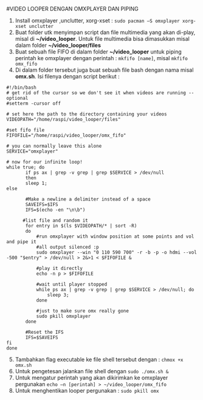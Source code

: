 #VIDEO LOOPER DENGAN OMXPLAYER DAN PIPING
1.	Install omxplayer ,unclutter, xorg-xset : `sudo pacman –S omxplayer xorg-xset unclutter`
2.	Buat folder utk menyimpan script dan file multimedia yang akan di-play, misal di **~/video_looper**. Untuk file multimedia bisa dimasukkan misal dalam folder **~/video_looper/files**
3.	Buat sebuah file FIFO di dalam folder **~/video_looper** untuk piping perintah ke omxplayer dengan perintah : `mkfifo [name]`, misal `mkfifo omx_fifo`
4.	Di dalam folder tersebut juga buat sebuah file bash dengan nama misal **omx.sh**. Isi filenya dengan script berikut :
 ```
 #!/bin/bash
 # get rid of the cursor so we don't see it when videos are running -- optional
 #setterm -cursor off

 # set here the path to the directory containing your videos
 VIDEOPATH="/home/raspi/video_looper/files" 

 #set fifo file
 FIFOFILE="/home/raspi/video_looper/omx_fifo"

 # you can normally leave this alone
 SERVICE="omxplayer"

 # now for our infinite loop!
 while true; do
        if ps ax | grep -v grep | grep $SERVICE > /dev/null
        then
        sleep 1;
 else

        #Make a newline a delimiter instead of a space
		SAVEIFS=$IFS
		IFS=$(echo -en "\n\b")

	   #list file and random it
        for entry in $(ls $VIDEOPATH/* | sort -R)
        do
			#run omxplayer with window position at some points and vol and pipe it
			#all output silenced :p
			sudo omxplayer --win "0 110 590 700" -r -b -p -o hdmi --vol -500 "$entry" > /dev/null > 2&>1 < $FIFOFILE &
                
            #play it directly
			echo -n p > $FIFOFILE
			
			#wait until player stopped
			while ps ax | grep -v grep | grep $SERVICE > /dev/null; do
				sleep 3;
			done

			#just to make sure omx really gone
			sudo pkill omxplayer
        done
        
        #Reset the IFS
		IFS=$SAVEIFS
 fi
 done
 ```

5.	Tambahkan flag executable ke file shell tersebut dengan : `chmox +x omx.sh`
6.	Untuk pengetesan jalankan file shell dengan `sudo ./omx.sh &`
7.	Untuk mengatur perintah yang akan dikirimkan ke omxplayer pergunakan `echo –n [perintah] > ~/video_looper/omx_fifo`
8.	Untuk menghentikan looper pergunakan : `sudo pkill omx`
